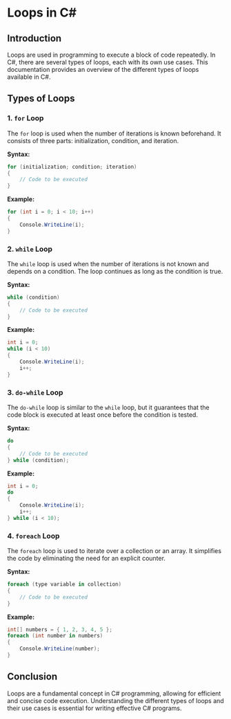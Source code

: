# Loops in C#

## Introduction
Loops are used in programming to execute a block of code repeatedly. In C#, there are several types of loops, each with its own use cases. This documentation provides an overview of the different types of loops available in C#.

## Types of Loops

### 1. `for` Loop
The `for` loop is used when the number of iterations is known beforehand. It consists of three parts: initialization, condition, and iteration.

**Syntax:**
```csharp
for (initialization; condition; iteration)
{
    // Code to be executed
}
```

**Example:**
```csharp
for (int i = 0; i < 10; i++)
{
    Console.WriteLine(i);
}
```

### 2. `while` Loop
The `while` loop is used when the number of iterations is not known and depends on a condition. The loop continues as long as the condition is true.

**Syntax:**
```csharp
while (condition)
{
    // Code to be executed
}
```

**Example:**
```csharp
int i = 0;
while (i < 10)
{
    Console.WriteLine(i);
    i++;
}
```

### 3. `do-while` Loop
The `do-while` loop is similar to the `while` loop, but it guarantees that the code block is executed at least once before the condition is tested.

**Syntax:**
```csharp
do
{
    // Code to be executed
} while (condition);
```

**Example:**
```csharp
int i = 0;
do
{
    Console.WriteLine(i);
    i++;
} while (i < 10);
```

### 4. `foreach` Loop
The `foreach` loop is used to iterate over a collection or an array. It simplifies the code by eliminating the need for an explicit counter.

**Syntax:**
```csharp
foreach (type variable in collection)
{
    // Code to be executed
}
```

**Example:**
```csharp
int[] numbers = { 1, 2, 3, 4, 5 };
foreach (int number in numbers)
{
    Console.WriteLine(number);
}
```

## Conclusion
Loops are a fundamental concept in C# programming, allowing for efficient and concise code execution. Understanding the different types of loops and their use cases is essential for writing effective C# programs.
